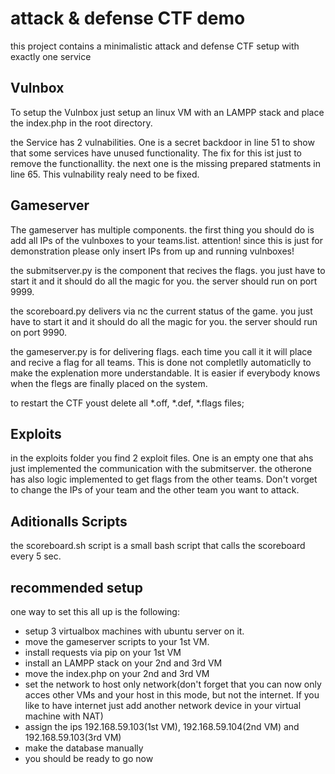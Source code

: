 attack & defense CTF demo
==========================
this project contains a minimalistic attack and defense CTF setup with exactly one service

Vulnbox
-------------------------

To setup the Vulnbox just setup an linux VM with an LAMPP stack and place the index.php in the root directory.

the Service has 2 vulnabilities. One is a secret backdoor in line 51 to show that some services have unused functionality. The fix for this ist just to remove the functionallity. the next one is the missing prepared statments in line 65. This vulnability realy need to be fixed.

Gameserver
---------------------------

The gameserver has multiple components. the first thing you should do is add all IPs of the vulnboxes to your teams.list. attention! since this is just for demonstration please only insert IPs from up and running vulnboxes!

the submitserver.py is the component that recives the flags. you just have to start it and it should do all the magic for you. the server should run on port 9999.

the scoreboard.py delivers via nc the current status of the game. you just have to start it and it should do all the magic for you. the server should run on port 9990.

the gameserver.py is for delivering flags. each time you call it it will place and recive a flag for all teams. This is done not completlly automaticlly to make the explenation more understandable. It is easier if everybody knows when the flegs are finally placed on the system.

to restart the CTF youst delete all *.off, *.def, *.flags files;

Exploits
-------------------------
in the exploits folder you find 2 exploit files. One is an empty one that ahs just implemented the communication with the submitserver. the otherone has also logic implemented to get flags from the other teams. Don't vorget to change the IPs of your team and the other team you want to attack.

Aditionalls Scripts
---------------------------
the scoreboard.sh script is a small bash script that calls the scoreboard every 5 sec.


recommended setup
--------------------------

one way to set this all up is the following:
* setup 3 virtualbox machines with ubuntu server on it.
* move the gameserver scripts to your 1st VM.
* install requests via pip on your 1st VM
* install an LAMPP stack on your 2nd and 3rd VM
* move the index.php  on your 2nd and 3rd VM
* set the network to host only network(don't forget that you can now only acces other VMs and your host in this mode, but not the internet. If you like to have internet just add another network device in your virtual machine with NAT)
* assign the ips 192.168.59.103(1st VM), 192.168.59.104(2nd VM) and 192.168.59.103(3rd VM)
* make the database manually
* you should be ready to go now
